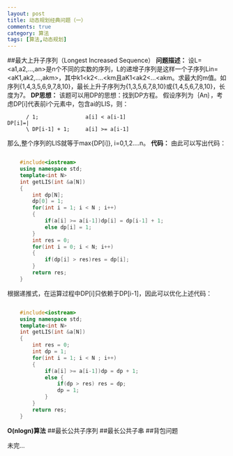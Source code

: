 ```yaml
---
layout: post
title: 动态规划经典问题（一）
comments: true
category: 算法
tags: [算法,动态规划]
---
```


##最大上升子序列（Longest Increased Sequence）
**问题描述：**
设L=<a1,a2,…,an>是n个不同的实数的序列，L的递增子序列是这样一个子序列Lin=<aK1,ak2,…,akm>，其中k1<k2<…<km且aK1<ak2<…<akm。求最大的m值。如序列{1,4,3,5,6,9,7,8,10}，最长上升子序列为{1,3,5,6,7,8,10}或{1,4,5,6,7,8,10}，长度为7。
**DP思想：**
该题可以用DP的思想：找到DP方程。
假设序列为｛An｝，考虑DP[i]代表前i个元素中，包含ai的LIS，则：
						
		  / 1;               a[i] < a[i-1]
	DP[i]=|	
		  \ DP[i-1] + 1;     a[i] >= a[i-1]
那么,整个序列的LIS就等于max{DP[i]}, i=0,1,2....n。
**代码：**
由此可以写出代码：

```C++

	#include<iostream>
	using namespace std;
	template<int N>
	int getLIS(int &a[N])
	{
		int dp[N];
		dp[0] = 1; 
		for(int i = 1; i < N ; i++)
		{
			if(a[i] >= a[i-1])dp[i] = dp[i-1] + 1;
			else dp[i] = 1;
		}
		int res = 0;
		for(int i = 0; i < N; i++)
		{
			if(dp[i] > res)res = dp[i];
		}
		return res;
	}

```

根据递推式，在运算过程中DP[i]只依赖于DP[i-1]，因此可以优化上述代码：

```C++

	#include<iostream>
	using namespace std;
	template<int N>
	int getLIS(int &a[N])
	{
		int res = 0;
		int dp = 1;
		for(int i = 1; i < N ; i++)
		{
			if(a[i] >= a[i-1])dp = dp + 1;
			else {
				if(dp > res) res = dp;
				dp = 1;
			}
		}
		return res;
	}

```

**O(nlogn)算法**
##最长公共子序列
##最长公共子串
##背包问题

未完...
